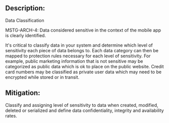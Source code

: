## Description:

Data Classification

MSTG-ARCH-4: Data considered sensitive in the context of the mobile app is clearly identified.

It's critical to classify data in your system and determine which level of sensitivity each piece of data belongs to. Each data category can then be mapped to protection rules necessary for each level of sensitivity. For example, public marketing information that is not sensitive may be categorized as public data which is ok to place on the public website. Credit card numbers may be classified as private user data which may need to be encrypted while stored or in transit.


## Mitigation:

Classify and assigning level of sensitivity to data when created, modified, deleted or
serialized and define data confidentiality, integrity and availability rates.